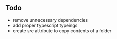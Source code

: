 ## Todo

- remove unnecessary dependencies
- add proper typescript typeings
- create *src* attribute to copy contents of a folder
